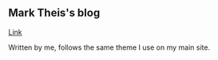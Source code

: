 ## Mark Theis's blog

[Link](https://mark.theis.site/blog)

Written by me, follows the same theme I use on my main site.
